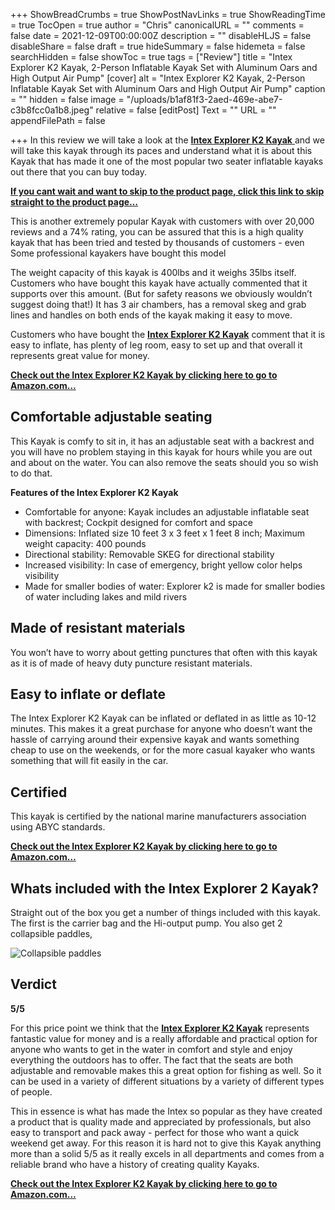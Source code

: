 +++
ShowBreadCrumbs = true
ShowPostNavLinks = true
ShowReadingTime = true
TocOpen = true
author = "Chris"
canonicalURL = ""
comments = false
date = 2021-12-09T00:00:00Z
description = ""
disableHLJS = false
disableShare = false
draft = true
hideSummary = false
hidemeta = false
searchHidden = false
showToc = true
tags = ["Review"]
title = "Intex Explorer K2 Kayak, 2-Person Inflatable Kayak Set with Aluminum Oars and High Output Air Pump"
[cover]
alt = "Intex Explorer K2 Kayak, 2-Person Inflatable Kayak Set with Aluminum Oars and High Output Air Pump"
caption = ""
hidden = false
image = "/uploads/b1af81f3-2aed-469e-abe7-c3b8fcc0a1b8.jpeg"
relative = false
[editPost]
Text = ""
URL = ""
appendFilePath = false

+++
In this review we will take a look at the [**Intex Explorer K2 Kayak** ](#)and we will take this kayak through its paces and understand what it is about this Kayak that has made it one of the most popular two seater inflatable kayaks out there that you can buy today.

[**If you cant wait and want to skip to the product page, click this link to skip straight to the product page…**](#)

This is another extremely popular Kayak with customers with over 20,000 reviews and a 74% rating, you can be assured that this is a high quality kayak that has been tried and tested by thousands of customers - even Some professional kayakers have bought this model

The weight capacity of this kayak is 400lbs and it weighs 35lbs itself.  Customers who have bought this kayak have actually commented that it supports over this amount.  (But for safety reasons we obviously wouldn’t suggest doing that!)  It has 3 air chambers, has a removal skeg and grab lines and handles on both ends of the kayak making it easy to move.

Customers who have bought the [**Intex Explorer K2 Kayak**](#) comment that it is easy to inflate, has plenty of leg room, easy to set up and that overall it represents great value for money.

[**Check out the Intex Explorer K2 Kayak by clicking here to go to Amazon.com…**](#)

## Comfortable adjustable seating

This Kayak is comfy to sit in, it has an adjustable seat with a backrest and you will have no problem staying in this kayak for hours while you are out and about on the water.  You can also remove the seats should you so wish to do that.

**Features of the Intex Explorer K2 Kayak**

* Comfortable for anyone: Kayak includes an adjustable inflatable seat with backrest; Cockpit designed for comfort and space
* Dimensions: Inflated size 10 feet 3 x 3 feet x 1 feet 8 inch; Maximum weight capacity: 400 pounds
* Directional stability: Removable SKEG for directional stability
* Increased visibility: In case of emergency, bright yellow color helps visibility
* Made for smaller bodies of water: Explorer k2 is made for smaller bodies of water including lakes and mild rivers

## Made of resistant materials

You won’t have to worry about getting punctures that often with this kayak as it is of made of heavy duty puncture resistant materials.

## Easy to inflate or deflate

The Intex Explorer K2 Kayak can be inflated or deflated in as little as 10-12 minutes.  This makes it a great purchase for anyone who doesn’t want the hassle of carrying around their expensive kayak and wants something cheap to use on the weekends, or for the more casual kayaker who wants something that will fit easily in the car.

## Certified

This kayak is certified by the national marine manufacturers association using ABYC standards.

[**Check out the Intex Explorer K2 Kayak by clicking here to go to Amazon.com…**](#)

## Whats included with the Intex Explorer 2 Kayak?

Straight out of the box you get a number of things included with this kayak.  The first is the carrier bag and  the Hi-output pump.  You also get 2 collapsible paddles,

![Collapsible paddles](/uploads/f339cb0a-bd3c-49e3-a8ac-cc407ec7695d.jpeg "Collapsible paddles")

## Verdict

**5/5**

For this price point we think that the [**Intex Explorer K2 Kayak**](#) represents fantastic value for money and is a really affordable and practical option for anyone who wants to get in the water in comfort and style and enjoy everything the outdoors has to offer. The fact that the seats are both adjustable and removable makes this a great option for fishing as well.  So it can be used in a variety of different situations by a variety of different types of people.

This in essence is what has made the Intex so popular as they have created a product that is quality made and appreciated by professionals, but also easy to transport and pack away - perfect for those who want a quick weekend get away.  For this reason it is hard not to give this Kayak anything more than a solid 5/5 as it really excels in all departments and comes from a reliable brand who have a history of creating quality Kayaks.

[**Check out the Intex Explorer K2 Kayak by clicking here to go to Amazon.com…**](#)